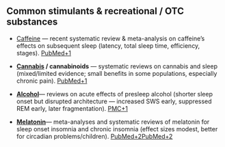 ## Common stimulants & recreational / OTC substances

- [Caffeine](OTCChemicals/Caffeine) — recent systematic review & meta-analysis on caffeine’s effects on subsequent sleep (latency, total sleep time, efficiency, stages). [PubMed+1](https://pubmed.ncbi.nlm.nih.gov/36870101/?utm_source=chatgpt.com)
    
- **[Cannabis](OTCChemicals/Cannabis) / cannabinoids** — systematic reviews on cannabis and sleep (mixed/limited evidence; small benefits in some populations, especially chronic pain). [PubMed+1](https://pubmed.ncbi.nlm.nih.gov/34546363/?utm_source=chatgpt.com)
    
- **[Alcohol](OTCChemicals/Alcohol)**— reviews on acute effects of presleep alcohol (shorter sleep onset but disrupted architecture — increased SWS early, suppressed REM early, later fragmentation). [PMC+1](https://pmc.ncbi.nlm.nih.gov/articles/PMC3987855/?utm_source=chatgpt.com)
    
- **[Melatonin](OTCChemicals/Melatonin)**— meta-analyses and systematic reviews of melatonin for sleep onset insomnia and chronic insomnia (effect sizes modest, better for circadian problems/children). [PubMed+2PubMed+2](https://pubmed.ncbi.nlm.nih.gov/36179487/?utm_source=chatgpt.com)
